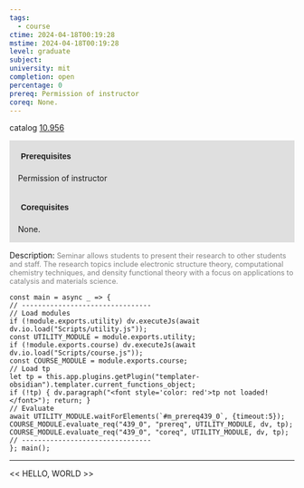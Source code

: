 ```yaml
---
tags:
  - course
ctime: 2024-04-18T00:19:28
mstime: 2024-04-18T00:19:28
level: graduate
subject: 
university: mit
completion: open
percentage: 0
prereq: Permission of instructor
coreq: None.
---
```


catalog [10.956](http://student.mit.edu/catalog/m10b.html#10.956)

<span style="display: block; padding: 15px; background-color: rgb(100, 100, 100, 0.2);"><font id="m_prereq439_0" style="display: block; font-family: Arial, sans-serif; font-weight: bold; padding: 5px">Prerequisites</font><br><span id="prereq439_0">Permission of instructor</span></span>
<span style="display: block; padding: 15px; background-color: rgb(100, 100, 100, 0.2);"><font id="m_coreq439_0" style="display: block; font-family: Arial, sans-serif; font-weight: bold; padding: 5px">Corequisites</font><br><span id="coreq439_0">None.</span></span>

<font style="">Description:</font>
<font style="color: grey; font-size: 0.8rem;">Seminar allows students to present their research to other students and staff. The research topics include electronic structure theory, computational chemistry techniques, and density functional theory with a focus on applications to catalysis and materials science.</font>

```dataviewjs
const main = async _ => {
// --------------------------------
// Load modules
if (!module.exports.utility) dv.executeJs(await dv.io.load("Scripts/utility.js"));
const UTILITY_MODULE = module.exports.utility;
if (!module.exports.course) dv.executeJs(await dv.io.load("Scripts/course.js"));
const COURSE_MODULE = module.exports.course;
// Load tp
let tp = this.app.plugins.getPlugin("templater-obsidian").templater.current_functions_object;
if (!tp) { dv.paragraph("<font style='color: red'>tp not loaded!</font>"); return; }
// Evaluate
await UTILITY_MODULE.waitForElements(`#m_prereq439_0`, {timeout:5});
COURSE_MODULE.evaluate_req("439_0", "prereq", UTILITY_MODULE, dv, tp);
COURSE_MODULE.evaluate_req("439_0", "coreq", UTILITY_MODULE, dv, tp);
// --------------------------------
}; main();
```

---

<< HELLO, WORLD >>
